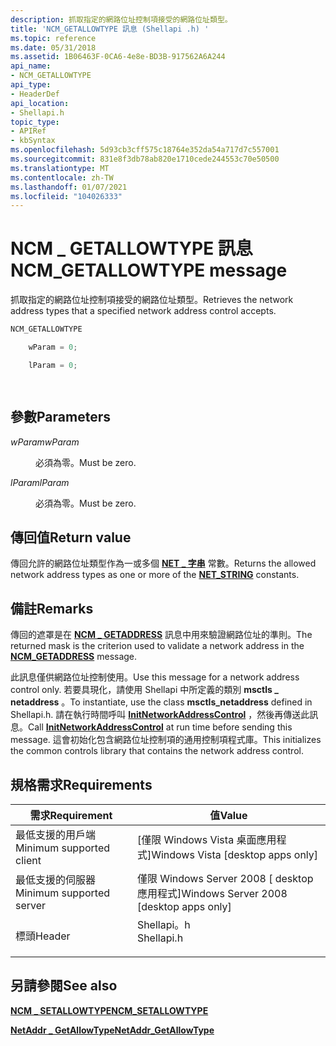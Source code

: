 ```yaml
---
description: 抓取指定的網路位址控制項接受的網路位址類型。
title: 'NCM_GETALLOWTYPE 訊息 (Shellapi .h) '
ms.topic: reference
ms.date: 05/31/2018
ms.assetid: 1B06463F-0CA6-4e8e-BD3B-917562A6A244
api_name:
- NCM_GETALLOWTYPE
api_type:
- HeaderDef
api_location:
- Shellapi.h
topic_type:
- APIRef
- kbSyntax
ms.openlocfilehash: 5d93cb3cff575c18764e352da54a717d7c557001
ms.sourcegitcommit: 831e8f3db78ab820e1710cede244553c70e50500
ms.translationtype: MT
ms.contentlocale: zh-TW
ms.lasthandoff: 01/07/2021
ms.locfileid: "104026333"
---
```

# <a name="ncm_getallowtype-message"></a><span data-ttu-id="bda5a-103">NCM \_ GETALLOWTYPE 訊息</span><span class="sxs-lookup"><span data-stu-id="bda5a-103">NCM\_GETALLOWTYPE message</span></span>

<span data-ttu-id="bda5a-104">抓取指定的網路位址控制項接受的網路位址類型。</span><span class="sxs-lookup"><span data-stu-id="bda5a-104">Retrieves the network address types that a specified network address control accepts.</span></span>


```C++
NCM_GETALLOWTYPE

    wParam = 0;

    lParam = 0;            

            
```



## <a name="parameters"></a><span data-ttu-id="bda5a-105">參數</span><span class="sxs-lookup"><span data-stu-id="bda5a-105">Parameters</span></span>

<dl> <dt>

<span data-ttu-id="bda5a-106">*wParam*</span><span class="sxs-lookup"><span data-stu-id="bda5a-106">*wParam*</span></span> 
</dt> <dd><span data-ttu-id="bda5a-107">必須為零。</span><span class="sxs-lookup"><span data-stu-id="bda5a-107">Must be zero.</span></span></dd> <dt>

<span data-ttu-id="bda5a-108">*lParam*</span><span class="sxs-lookup"><span data-stu-id="bda5a-108">*lParam*</span></span> 
</dt> <dd><span data-ttu-id="bda5a-109">必須為零。</span><span class="sxs-lookup"><span data-stu-id="bda5a-109">Must be zero.</span></span></dd> </dl>

## <a name="return-value"></a><span data-ttu-id="bda5a-110">傳回值</span><span class="sxs-lookup"><span data-stu-id="bda5a-110">Return value</span></span>

<span data-ttu-id="bda5a-111">傳回允許的網路位址類型作為一或多個 [**NET \_ 字串**](net-string.md) 常數。</span><span class="sxs-lookup"><span data-stu-id="bda5a-111">Returns the allowed network address types as one or more of the [**NET\_STRING**](net-string.md) constants.</span></span>

## <a name="remarks"></a><span data-ttu-id="bda5a-112">備註</span><span class="sxs-lookup"><span data-stu-id="bda5a-112">Remarks</span></span>

<span data-ttu-id="bda5a-113">傳回的遮罩是在 [**NCM \_ GETADDRESS**](ncm-getaddress.md) 訊息中用來驗證網路位址的準則。</span><span class="sxs-lookup"><span data-stu-id="bda5a-113">The returned mask is the criterion used to validate a network address in the [**NCM\_GETADDRESS**](ncm-getaddress.md) message.</span></span>

<span data-ttu-id="bda5a-114">此訊息僅供網路位址控制使用。</span><span class="sxs-lookup"><span data-stu-id="bda5a-114">Use this message for a network address control only.</span></span> <span data-ttu-id="bda5a-115">若要具現化，請使用 Shellapi 中所定義的類別 **msctls \_ netaddress** 。</span><span class="sxs-lookup"><span data-stu-id="bda5a-115">To instantiate, use the class **msctls\_netaddress** defined in Shellapi.h.</span></span> <span data-ttu-id="bda5a-116">請在執行時間呼叫 [**InitNetworkAddressControl**](/windows/desktop/api/Shellapi/nf-shellapi-initnetworkaddresscontrol) ，然後再傳送此訊息。</span><span class="sxs-lookup"><span data-stu-id="bda5a-116">Call [**InitNetworkAddressControl**](/windows/desktop/api/Shellapi/nf-shellapi-initnetworkaddresscontrol) at run time before sending this message.</span></span> <span data-ttu-id="bda5a-117">這會初始化包含網路位址控制項的通用控制項程式庫。</span><span class="sxs-lookup"><span data-stu-id="bda5a-117">This initializes the common controls library that contains the network address control.</span></span>

## <a name="requirements"></a><span data-ttu-id="bda5a-118">規格需求</span><span class="sxs-lookup"><span data-stu-id="bda5a-118">Requirements</span></span>



| <span data-ttu-id="bda5a-119">需求</span><span class="sxs-lookup"><span data-stu-id="bda5a-119">Requirement</span></span> | <span data-ttu-id="bda5a-120">值</span><span class="sxs-lookup"><span data-stu-id="bda5a-120">Value</span></span> |
|-------------------------------------|---------------------------------------------------------------------------------------|
| <span data-ttu-id="bda5a-121">最低支援的用戶端</span><span class="sxs-lookup"><span data-stu-id="bda5a-121">Minimum supported client</span></span><br/> | <span data-ttu-id="bda5a-122">\[僅限 Windows Vista 桌面應用程式\]</span><span class="sxs-lookup"><span data-stu-id="bda5a-122">Windows Vista \[desktop apps only\]</span></span><br/>                                        |
| <span data-ttu-id="bda5a-123">最低支援的伺服器</span><span class="sxs-lookup"><span data-stu-id="bda5a-123">Minimum supported server</span></span><br/> | <span data-ttu-id="bda5a-124">僅限 Windows Server 2008 \[ desktop 應用程式\]</span><span class="sxs-lookup"><span data-stu-id="bda5a-124">Windows Server 2008 \[desktop apps only\]</span></span><br/>                                  |
| <span data-ttu-id="bda5a-125">標頭</span><span class="sxs-lookup"><span data-stu-id="bda5a-125">Header</span></span><br/>                   | <dl> <span data-ttu-id="bda5a-126"><dt>Shellapi。h</dt></span><span class="sxs-lookup"><span data-stu-id="bda5a-126"><dt>Shellapi.h</dt></span></span> </dl> |



## <a name="see-also"></a><span data-ttu-id="bda5a-127">另請參閱</span><span class="sxs-lookup"><span data-stu-id="bda5a-127">See also</span></span>

<dl> <dt>

[<span data-ttu-id="bda5a-128">**NCM \_ SETALLOWTYPE**</span><span class="sxs-lookup"><span data-stu-id="bda5a-128">**NCM\_SETALLOWTYPE**</span></span>](ncm-setallowtype.md)
</dt> <dt>

[<span data-ttu-id="bda5a-129">**NetAddr \_ GetAllowType**</span><span class="sxs-lookup"><span data-stu-id="bda5a-129">**NetAddr\_GetAllowType**</span></span>](/windows/desktop/api/Shellapi/nf-shellapi-netaddr_getallowtype)
</dt> </dl>

 

 




